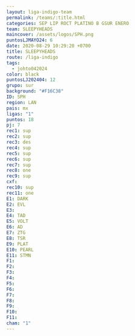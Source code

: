 ```yaml
---
layout: liga-indigo-team
permalink: /teams/:title.html
categories: SEP LIP ROCT PLATINO B GSUR ENERO
team: SLEEPYHEADS
maincover: /assets/logos/SPH.png
puntosLJMAYO24: 6
date: 2020-08-29 10:29:20 +0700
title: SLEEPYHEADS
route: /liga-indigo
tags:
  - johto042024
color: black
puntosLJ202404: 12
grupo: sur
background: "#F16C38"
ID: SPH
region: LAN
pais: mx
ligas: "1"
puntos: 18
pj: 7
rec1: sup
rec2: sup
rec3: des
rec4: sup
rec5: sup
rec6: sup
rec7: sup
rec8: one
rec9: sup
cxf: 
rec10: sup
rec11: one
E1: DARK
E2: EVL
E3: 
E4: TAD
E5: VOLT
E6: AD
E7: ZTG
E8: TSR
E9: PLAT
E10: PEARL
E11: STMN
F1: 
F2: 
F3: 
F4: 
F5: 
F6: 
F7: 
F8: 
F9: 
F10: 
F11: 
cham: "1"
---
```


